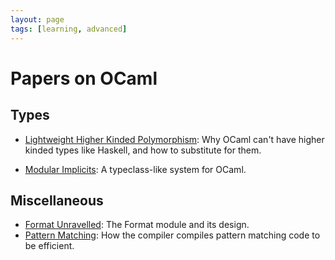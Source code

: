 ```yaml
---
layout: page
tags: [learning, advanced]
---
```


# Papers on OCaml

## Types

* [Lightweight Higher Kinded Polymorphism](https://www.cl.cam.ac.uk/~jdy22/papers/lightweight-higher-kinded-polymorphism.pdf):
Why OCaml can't have higher kinded types like Haskell, and how to substitute for them.

* [Modular Implicits](https://arxiv.org/pdf/1512.01895.pdf):
A typeclass-like system for OCaml.

## Miscellaneous

* [Format Unravelled](https://hal.archives-ouvertes.fr/hal-01503081/file/format-unraveled.pdf):
The Format module and its design.
* [Pattern Matching](http://moscova.inria.fr/~maranget/papers/ml05e-maranget.pdf):
How the compiler compiles pattern matching code to be efficient.
